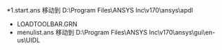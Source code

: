 *1.start.ans 
移动到 D:\Program Files\ANSYS Inc\v170\ansys\apdl


* LOADTOOLBAR.GRN
* menulist.ans
移动到 D:\Program Files\ANSYS Inc\v170\ansys\gui\en-us\UIDL
